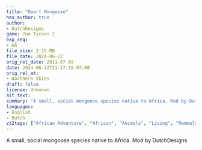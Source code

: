```yaml
---
title: "Dwarf Mongoose"
has_author: true
author: 
- DutchDesigns
game: Zoo Tycoon 2
exp_req: 
- AA
file_size: 2.25 MB
file_date: 2024-06-22
orig_rel_date: 2011-07-09
date: 2024-06-22T21:17:15-07:00
orig_rel_at: 
- Northern Skies
draft: false
license: Unknown
alt_text: 
summary: "A small, social mongoose species native to Africa. Mod by DutchDesigns."
languages:
- English
- Dutch
zt2tags: ["African Adventure", "African", "Animals", "Living", "Mammals", "ZT2" , "All", "Herpestids"]
---
```


A small, social mongoose species native to Africa. Mod by DutchDesigns.